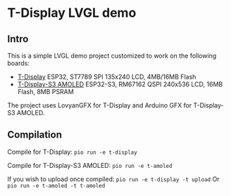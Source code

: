 # T-Display LVGL demo

## Intro
This is a simple LVGL demo project customized to work on the following boards:

* [T-Display](https://www.lilygo.cc/dzufeq)
ESP32, ST7789 SPI 135x240 LCD, 4MB/16MB Flash
* [T-Display-S3 AMOLED](https://www.lilygo.cc/rpcnf9)
ESP32-S3, RM67162 QSPI 240x536 LCD, 16MB Flash, 8MB PSRAM

The project uses LovyanGFX for T-Display and Arduino GFX for T-Display-S3 AMOLED.

## Compilation
Compile for T-Display:
```pio run -e t-display```

Compile for T-Display-S3 AMOLED:
```pio run -e t-amoled```

If you wish to upload once compiled:
```pio run -e t-display -t upload```
Or
```pio run -e t-amoled -t t-amoled```

